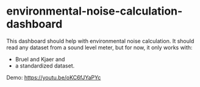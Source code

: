 # environmental-noise-calculation-dashboard
This dashboard should help with environmental noise calculation. 
It should read any dataset from a sound level meter, but for now, it only works with:
- Bruel and Kjaer and
- a standardized dataset.

Demo: https://youtu.be/oKC6fJYaPYc

